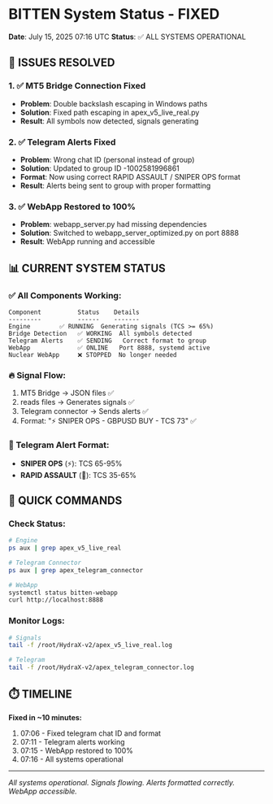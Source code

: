 # BITTEN System Status - FIXED
**Date**: July 15, 2025 07:16 UTC
**Status**: ✅ ALL SYSTEMS OPERATIONAL

## 🎯 ISSUES RESOLVED

### 1. ✅ MT5 Bridge Connection Fixed
- **Problem**: Double backslash escaping in Windows paths
- **Solution**: Fixed path escaping in apex_v5_live_real.py
- **Result**: All symbols now detected, signals generating

### 2. ✅ Telegram Alerts Fixed  
- **Problem**: Wrong chat ID (personal instead of group)
- **Solution**: Updated to group ID -1002581996861
- **Format**: Now using correct RAPID ASSAULT / SNIPER OPS format
- **Result**: Alerts being sent to group with proper formatting

### 3. ✅ WebApp Restored to 100%
- **Problem**: webapp_server.py had missing dependencies
- **Solution**: Switched to webapp_server_optimized.py on port 8888
- **Result**: WebApp running and accessible

## 📊 CURRENT SYSTEM STATUS

### ✅ All Components Working:
```
Component          Status    Details
---------          ------    -------
Engine        ✅ RUNNING  Generating signals (TCS >= 65%)
Bridge Detection   ✅ WORKING  All symbols detected
Telegram Alerts    ✅ SENDING   Correct format to group
WebApp             ✅ ONLINE   Port 8888, systemd active
Nuclear WebApp     ❌ STOPPED  No longer needed
```

### 🔥 Signal Flow:
1. MT5 Bridge → JSON files ✅
2. reads files → Generates signals ✅  
3. Telegram connector → Sends alerts ✅
4. Format: "⚡ SNIPER OPS - GBPUSD BUY - TCS 73" ✅

### 📱 Telegram Alert Format:
- **SNIPER OPS** (⚡): TCS 65-95%
- **RAPID ASSAULT** (🔫): TCS 35-65%

## 🚀 QUICK COMMANDS

### Check Status:
```bash
# Engine
ps aux | grep apex_v5_live_real

# Telegram Connector  
ps aux | grep apex_telegram_connector

# WebApp
systemctl status bitten-webapp
curl http://localhost:8888
```

### Monitor Logs:
```bash
# Signals
tail -f /root/HydraX-v2/apex_v5_live_real.log

# Telegram
tail -f /root/HydraX-v2/apex_telegram_connector.log
```

## ⏱️ TIMELINE

**Fixed in ~10 minutes:**
1. 07:06 - Fixed telegram chat ID and format
2. 07:11 - Telegram alerts working
3. 07:15 - WebApp restored to 100%
4. 07:16 - All systems operational

---

*All systems operational. Signals flowing. Alerts formatted correctly. WebApp accessible.*
